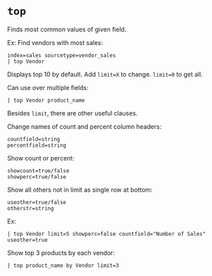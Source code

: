 # `top`

Finds most common values of given field.

Ex: Find vendors with most sales:

```
index=sales sourcetype=vendor_sales
| top Vendor
```

Displays top 10 by default. Add `limit=X` to change. `limit=0` to get all.

Can use over multiple fields:

```
| top Vendor product_name
```

Besides `limit`, there are other useful clauses.

Change names of count and percent column headers:

```
countfield=string
percentfield=string
```

Show count or percent:

```
showcount=true/false
showperc=true/false
```

Show all others not in limit as single row at bottom:

```
useother=true/false
otherstr=string
```

Ex:

```
| top Vendor limit=5 showperc=false countfield="Number of Sales" useother=true
```

Show top 3 products by each vendor:

```
| top product_name by Vendor limit=3
```
